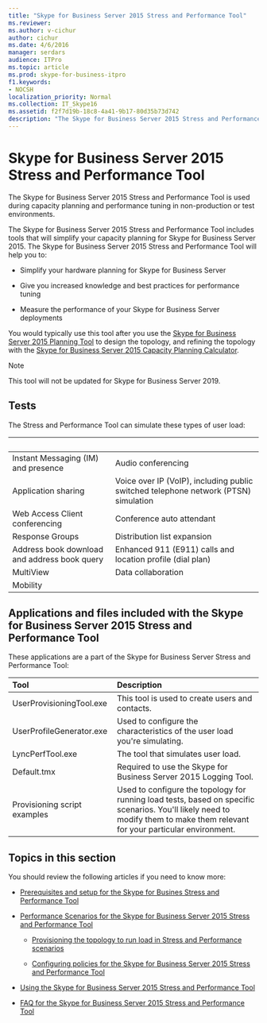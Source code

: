 ```yaml
---
title: "Skype for Business Server 2015 Stress and Performance Tool"
ms.reviewer: 
ms.author: v-cichur
author: cichur
ms.date: 4/6/2016
manager: serdars
audience: ITPro
ms.topic: article
ms.prod: skype-for-business-itpro
f1.keywords:
- NOCSH
localization_priority: Normal
ms.collection: IT_Skype16
ms.assetid: f2f7d19b-18c8-4a41-9b17-80d35b73d742
description: "The Skype for Business Server 2015 Stress and Performance Tool is used during capacity planning and performance tuning in non-production or test environments."
---
```


# Skype for Business Server 2015 Stress and Performance Tool
 
The Skype for Business Server 2015 Stress and Performance Tool is used during capacity planning and performance tuning in non-production or test environments.
  
The Skype for Business Server 2015 Stress and Performance Tool includes tools that will simplify your capacity planning for Skype for Business Server 2015. The Skype for Business Server 2015 Stress and Performance Tool will help you to:
  
- Simplify your hardware planning for Skype for Business Server
    
- Give you increased knowledge and best practices for performance tuning
    
- Measure the performance of your Skype for Business Server deployments
    
You would typically use this tool after you use the [Skype for Business Server 2015 Planning Tool](../../management-tools/planning-tool/planning-tool.md) to design the topology, and refining the topology with the [Skype for Business Server 2015 Capacity Planning Calculator](../../management-tools/capacity-planning-calculator.md). 

> [!NOTE]
> This tool will not be updated for Skype for Business Server 2019.
  
## Tests

The Stress and Performance Tool can simulate these types of user load:
  
|&nbsp;|&nbsp;|
|:-----|:-----|
|Instant Messaging (IM) and presence  <br/> |Audio conferencing  <br/> |
|Application sharing  <br/> |Voice over IP (VoIP), including public switched telephone network (PTSN) simulation  <br/> |
|Web Access Client conferencing  <br/> |Conference auto attendant  <br/> |
|Response Groups  <br/> |Distribution list expansion  <br/> |
|Address book download and address book query  <br/> |Enhanced 911 (E911) calls and location profile (dial plan)  <br/> |
|MultiView  <br/> |Data collaboration  <br/> |
|Mobility  <br/> ||
   
## Applications and files included with the Skype for Business Server 2015 Stress and Performance Tool

These applications are a part of the Skype for Business Server Stress and Performance Tool:
  
|**Tool**|**Description**|
|:-----|:-----|
|UserProvisioningTool.exe  <br/> |This tool is used to create users and contacts.  <br/> |
|UserProfileGenerator.exe  <br/> |Used to configure the characteristics of the user load you're simulating.  <br/> |
|LyncPerfTool.exe  <br/> |The tool that simulates user load.  <br/> |
|Default.tmx  <br/> |Required to use the Skype for Business Server 2015 Logging Tool.  <br/> |
|Provisioning script examples  <br/> |Used to configure the topology for running load tests, based on specific scenarios. You'll likely need to modify them to make them relevant for your particular environment.  <br/> |
   
## Topics in this section

You should review the following articles if you need to know more:
  
- [Prerequisites and setup for the Skype for Busines Stress and Performance Tool](prerequisites-and-setup.md)
    
- [Performance Scenarios for the Skype for Business Server 2015 Stress and Performance Tool](scenarios.md)
    
  - [Provisioning the topology to run load in Stress and Performance scenarios](provisioning-the-topology-to-run-load.md)
    
  - [Configuring policies for the Skype for Business Server 2015 Stress and Performance Tool](configuring-policies.md)
    
- [Using the Skype for Business Server 2015 Stress and Performance Tool](using-the-tool.md)
    
- [FAQ for the Skype for Business Server 2015 Stress and Performance Tool](faq.md)
    

